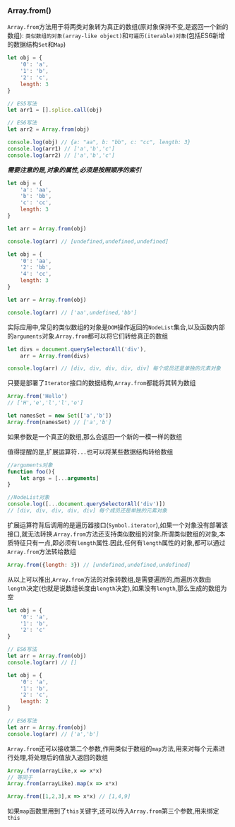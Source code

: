 ### Array.from()
`Array.from`方法用于将两类对象转为真正的数组(原对象保持不变,是返回一个新的数组): `类似数组的对象(array-like object)`和`可遍历(iterable)对象`(包括ES6新增的数据结构`Set`和`Map`)

```javascript
let obj = {
    '0': 'a',
    '1': 'b',
    '2': 'c',
    length: 3
}

// ES5写法
let arr1 = [].splice.call(obj)

// ES6写法
let arr2 = Array.from(obj)

console.log(obj) // {a: "aa", b: "bb", c: "cc", length: 3}
console.log(arr1) // ['a','b','c']
console.log(arr2) // ['a','b','c']
```

**_需要注意的是,对象的属性,必须是按照顺序的索引_**

```javascript
let obj = {
    'a': 'aa',
    'b': 'bb',
    'c': 'cc',
    length: 3
}

let arr = Array.from(obj)

console.log(arr) // [undefined,undefined,undefined]
```

```javascript
let obj = {
    '0': 'aa',
    '2': 'bb',
    '4': 'cc',
    length: 3
}

let arr = Array.from(obj)

console.log(arr) // ['aa',undefined,'bb']
```

实际应用中,常见的类似数组的对象是`DOM`操作返回的`NodeList`集合,以及函数内部的`arguments`对象.`Array.from`都可以将它们转给真正的数组

```javascript
let divs = document.querySelectorAll('div'),
    arr = Array.from(divs)

console.log(arr) // [div, div, div, div, div] 每个成员还是单独的元素对象
```

只要是部署了`Iterator`接口的数据结构,`Array.from`都能将其转为数组

```javascript
Array.from('Hello')
// ['H','e','l','l','o']

let namesSet = new Set(['a','b'])
Array.from(namesSet) // ['a','b']
```

如果参数是一个真正的数组,那么会返回一个新的一模一样的数组

值得提醒的是,扩展运算符`...`也可以将某些数据结构转给数组

```javascript
//arguments对象
function foo(){
    let args = [...arguments]
}

//NodeList对象
console.log([...document.querySelectorAll('div')]) 
// [div, div, div, div, div] 每个成员还是单独的元素对象
```

扩展运算符背后调用的是遍历器接口(`Symbol.iterator`),如果一个对象没有部署该接口,就无法转换.`Array.from`方法还支持类似数组的对象.所谓类似数组的对象,本质特征只有一点,即必须有`length`属性.因此,任何有`length`属性的对象,都可以通过`Array.from`方法转给数组

```javascript
Array.from({length: 3}) // [undefined,undefined,undefined]
```

从以上可以推出,`Array.from`方法的对象转数组,是需要遍历的,而遍历次数由`length`决定(也就是说数组长度由`length`决定),如果没有`length`,那么生成的数组为空

```javascript
let obj = {
    '0': 'a',
    '1': 'b',
    '2': 'c'
}

// ES6写法
let arr = Array.from(obj)
console.log(arr) // []
```

```javascript
let obj = {
    '0': 'a',
    '1': 'b',
    '2': 'c',
    length: 2
}

// ES6写法
let arr = Array.from(obj)
console.log(arr) // ['a','b']
```

`Array.from`还可以接收第二个参数,作用类似于数组的`map`方法,用来对每个元素进行处理,将处理后的值放入返回的数组

```javascript
Array.from(arrayLike,x => x*x)
// 等同于
Array.from(arrayLike).map(x => x*x)

Array.from([1,2,3],x => x*x) // [1,4,9]
```

如果`map`函数里用到了`this`关键字,还可以传入`Array.from`第三个参数,用来绑定`this`